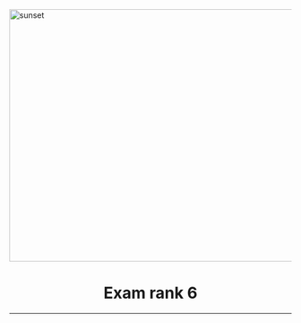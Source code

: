 

<img src="https://github.com/DevAwizard/Exam_42/assets/153505451/709b90c7-ecab-4f45-a73c-6279c37e60d3" alt="sunset" width="800" height="450">




<div align="center">
  <h1>Exam rank 6</h1>
</div>

---
